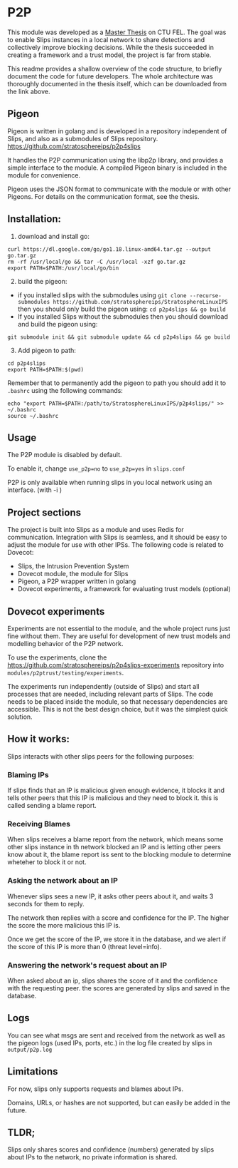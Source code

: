 # P2P 

This module was developed as a [Master Thesis](https://dspace.cvut.cz/handle/10467/90252)
on CTU FEL. The goal was to enable Slips instances in a local network to share
detections and collectively improve blocking decisions. While the thesis succeeded in
creating a framework and a trust model, the project is far from stable.

This readme provides a shallow overview of the code structure, to
briefly document the code for future developers. The whole architecture was
thoroughly documented in the thesis itself, which can be downloaded from the
link above.

## Pigeon

Pigeon is written in golang and is developed in a repository independent of Slips, and also as a submodules of Slips repository.
https://github.com/stratosphereips/p2p4slips

It handles the P2P communication using the libp2p library, and provides a simple interface to the module. A compiled
Pigeon binary is included in the module for convenience.

Pigeon uses the JSON format to communicate with the module or with other Pigeons. For details on the communication
format, see the thesis.


## Installation:
1. download and install go: 

```
curl https://dl.google.com/go/go1.18.linux-amd64.tar.gz --output go.tar.gz
rm -rf /usr/local/go && tar -C /usr/local -xzf go.tar.gz 
export PATH=$PATH:/usr/local/go/bin
```

2. build the pigeon:

- if you installed slips with the submodules using 
```git clone --recurse-submodules https://github.com/stratosphereips/StratosphereLinuxIPS ``` 
then you should only build the pigeon using:
```cd p2p4slips && go build```
- If you installed Slips without the submodules then you should download and build the pigeon using:

```
git submodule init && git submodule update && cd p2p4slips && go build
```

3. Add pigeon to path:
```
cd p2p4slips 
export PATH=$PATH:$(pwd)
```

Remember that to permanently add the pigeon to path you should add it to ```.bashrc``` using the following commands:

```
echo "export PATH=$PATH:/path/to/StratosphereLinuxIPS/p2p4slips/" >> ~/.bashrc 
source ~/.bashrc
```

## Usage

The P2P module is disabled by default.

To enable it, change ```use_p2p=no``` to ```use_p2p=yes``` in ```slips.conf```  

P2P is only available when running slips in you local network using an interface. (with -i <interface>)

## Project sections

The project is built into Slips as a module and uses Redis for communication. Integration with Slips
is seamless, and it should be easy to adjust the module for use with other IPSs. The
following code is related to Dovecot:

 - Slips, the Intrusion Prevention System
 - Dovecot module, the module for Slips
 - Pigeon, a P2P wrapper written in golang
 - Dovecot experiments, a framework for evaluating trust models (optional)

## Dovecot experiments

Experiments are not essential to the module, and the whole project runs just fine without them. They are useful for
development of new trust models and modelling behavior of the P2P network. 

To use the experiments, clone
the https://github.com/stratosphereips/p2p4slips-experiments repository into
`modules/p2ptrust/testing/experiments`.

The experiments run independently (outside of Slips) and start all processes that are needed, including relevant parts
of Slips. 
The code needs to be placed inside the module, so that necessary dependencies are accessible. 
This is not the
best design choice, but it was the simplest quick solution.  

## How it works:

Slips interacts with other slips peers for the following purposes:

### Blaming IPs

If slips finds that an IP is malicious given enough evidence, it blocks it and tells other peers that this IP is malicious and they need to block it. this is called sending a blame report.

### Receiving Blames

When slips receives a blame report from the network, which means some other slips instance in th network blocked an IP and is letting other peers know about it, the blame report iss sent to the blocking module to determine wheteher to block it or not.

### Asking the network about an IP

Whenever slips sees a new IP, it asks other peers about it, and waits 3 seconds for them to reply. 

The network then replies with a score and confidence for the IP. The higher the score the more malicious this IP is. 

Once we get the score of the IP, we store it in the database, and we alert if the score of this IP is more than 0 (threat level=info).


### Answering the network's request about an IP

When asked about an ip, slips shares the score of it and the confidence with the requesting peer. the scores are generated by slips and saved in the database.

## Logs

You can see what msgs are sent and received from the network as well as the pigeon logs (used IPs, ports, etc.) in the log file created by slips in ```output/p2p.log```

## Limitations

For now, slips only supports requests and blames about IPs. 

Domains, URLs, or hashes are not supported, but can easily be added in the future.


## TLDR;

Slips only shares scores and confidence (numbers) generated by slips about IPs to the network, no private information is shared.


